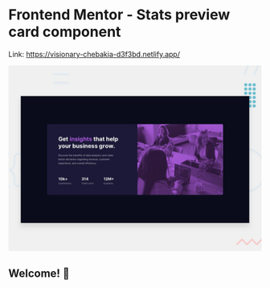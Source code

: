 # Frontend Mentor - Stats preview card component

Link: https://visionary-chebakia-d3f3bd.netlify.app/

![Design preview for the Stats preview card component coding challenge](./design/desktop-preview.jpg)

## Welcome! 👋
